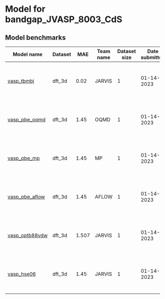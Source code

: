 # Model for bandgap_JVASP_8003_CdS

<h2>Model benchmarks</h2>
<table style="width:100%" id="j_table">
 <thead>
  <tr>
<th>Model name</th>
    <th>Dataset</th>
   <!-- <th>Method</th>-->
    <th>MAE</th>
    <th>Team name</th>
    <th>Dataset size</th>
    <th>Date submitted</th>
    <th>Notes</th>
  </tr>
 </thead>
<!--table_content--><tr><td><a href="https://github.com/usnistgov/jarvis_leaderboard/tree/main/jarvis_leaderboard/benchmarks/vasp_tbmbj" target="_blank">vasp_tbmbj</a></td><td>dft_3d</td><td>0.02</td><td>JARVIS</td><td>1</td><td>01-14-2023</td><td><a href="https://github.com/usnistgov/jarvis_leaderboard/tree/main/jarvis_leaderboard/benchmarks/vasp_tbmbj/ES-SinglePropertyPrediction-bandgap_JVASP_8003_CdS-dft_3d-test-mae.csv.zip" target="_blank">CSV</a>, <a href="https://github.com/usnistgov/jarvis_leaderboard/tree/main/jarvis_leaderboard/dataset/ES/SinglePropertyPrediction/dft_3d_bandgap_JVASP_8003_CdS.json.zip" target="_blank">JSON</a>, <a href="https://github.com/usnistgov/jarvis_leaderboard/tree/main/jarvis_leaderboard/benchmarks/vasp_tbmbj/run.sh " target="_blank">run.sh</a>, <a href="https://github.com/usnistgov/jarvis_leaderboard/tree/main/jarvis_leaderboard/benchmarks/vasp_tbmbj/metadata.json " target="_blank">Info</a>, <a href="https://www.ctcms.nist.gov/~knc6/static/JARVIS-DFT/JVASP-CdS.xml " target="_blank">JVASP-CdS</a></td></tr><!--table_content--><tr><td><a href="https://github.com/usnistgov/jarvis_leaderboard/tree/main/jarvis_leaderboard/benchmarks/vasp_pbe_oqmd" target="_blank">vasp_pbe_oqmd</a></td><td>dft_3d</td><td>1.45</td><td>OQMD</td><td>1</td><td>01-14-2023</td><td><a href="https://github.com/usnistgov/jarvis_leaderboard/tree/main/jarvis_leaderboard/benchmarks/vasp_pbe_oqmd/ES-SinglePropertyPrediction-bandgap_JVASP_8003_CdS-dft_3d-test-mae.csv.zip" target="_blank">CSV</a>, <a href="https://github.com/usnistgov/jarvis_leaderboard/tree/main/jarvis_leaderboard/dataset/ES/SinglePropertyPrediction/dft_3d_bandgap_JVASP_8003_CdS.json.zip" target="_blank">JSON</a>, <a href="https://github.com/usnistgov/jarvis_leaderboard/tree/main/jarvis_leaderboard/benchmarks/vasp_pbe_oqmd/run.sh " target="_blank">run.sh</a>, <a href="https://github.com/usnistgov/jarvis_leaderboard/tree/main/jarvis_leaderboard/benchmarks/vasp_pbe_oqmd/metadata.json " target="_blank">Info</a>, <a href="https://www.ctcms.nist.gov/~knc6/static/JARVIS-DFT/JVASP-CdS.xml " target="_blank">JVASP-CdS</a></td></tr><!--table_content--><tr><td><a href="https://github.com/usnistgov/jarvis_leaderboard/tree/main/jarvis_leaderboard/benchmarks/vasp_pbe_mp" target="_blank">vasp_pbe_mp</a></td><td>dft_3d</td><td>1.45</td><td>MP</td><td>1</td><td>01-14-2023</td><td><a href="https://github.com/usnistgov/jarvis_leaderboard/tree/main/jarvis_leaderboard/benchmarks/vasp_pbe_mp/ES-SinglePropertyPrediction-bandgap_JVASP_8003_CdS-dft_3d-test-mae.csv.zip" target="_blank">CSV</a>, <a href="https://github.com/usnistgov/jarvis_leaderboard/tree/main/jarvis_leaderboard/dataset/ES/SinglePropertyPrediction/dft_3d_bandgap_JVASP_8003_CdS.json.zip" target="_blank">JSON</a>, <a href="https://github.com/usnistgov/jarvis_leaderboard/tree/main/jarvis_leaderboard/benchmarks/vasp_pbe_mp/run.sh " target="_blank">run.sh</a>, <a href="https://github.com/usnistgov/jarvis_leaderboard/tree/main/jarvis_leaderboard/benchmarks/vasp_pbe_mp/metadata.json " target="_blank">Info</a>, <a href="https://www.ctcms.nist.gov/~knc6/static/JARVIS-DFT/JVASP-CdS.xml " target="_blank">JVASP-CdS</a></td></tr><!--table_content--><tr><td><a href="https://github.com/usnistgov/jarvis_leaderboard/tree/main/jarvis_leaderboard/benchmarks/vasp_pbe_aflow" target="_blank">vasp_pbe_aflow</a></td><td>dft_3d</td><td>1.45</td><td>AFLOW</td><td>1</td><td>01-14-2023</td><td><a href="https://github.com/usnistgov/jarvis_leaderboard/tree/main/jarvis_leaderboard/benchmarks/vasp_pbe_aflow/ES-SinglePropertyPrediction-bandgap_JVASP_8003_CdS-dft_3d-test-mae.csv.zip" target="_blank">CSV</a>, <a href="https://github.com/usnistgov/jarvis_leaderboard/tree/main/jarvis_leaderboard/dataset/ES/SinglePropertyPrediction/dft_3d_bandgap_JVASP_8003_CdS.json.zip" target="_blank">JSON</a>, <a href="https://github.com/usnistgov/jarvis_leaderboard/tree/main/jarvis_leaderboard/benchmarks/vasp_pbe_aflow/run.sh " target="_blank">run.sh</a>, <a href="https://github.com/usnistgov/jarvis_leaderboard/tree/main/jarvis_leaderboard/benchmarks/vasp_pbe_aflow/metadata.json " target="_blank">Info</a>, <a href="https://www.ctcms.nist.gov/~knc6/static/JARVIS-DFT/JVASP-CdS.xml " target="_blank">JVASP-CdS</a></td></tr><!--table_content--><tr><td><a href="https://github.com/usnistgov/jarvis_leaderboard/tree/main/jarvis_leaderboard/benchmarks/vasp_optb88vdw" target="_blank">vasp_optb88vdw</a></td><td>dft_3d</td><td>1.507</td><td>JARVIS</td><td>1</td><td>01-14-2023</td><td><a href="https://github.com/usnistgov/jarvis_leaderboard/tree/main/jarvis_leaderboard/benchmarks/vasp_optb88vdw/ES-SinglePropertyPrediction-bandgap_JVASP_8003_CdS-dft_3d-test-mae.csv.zip" target="_blank">CSV</a>, <a href="https://github.com/usnistgov/jarvis_leaderboard/tree/main/jarvis_leaderboard/dataset/ES/SinglePropertyPrediction/dft_3d_bandgap_JVASP_8003_CdS.json.zip" target="_blank">JSON</a>, <a href="https://github.com/usnistgov/jarvis_leaderboard/tree/main/jarvis_leaderboard/benchmarks/vasp_optb88vdw/run.sh " target="_blank">run.sh</a>, <a href="https://github.com/usnistgov/jarvis_leaderboard/tree/main/jarvis_leaderboard/benchmarks/vasp_optb88vdw/metadata.json " target="_blank">Info</a>, <a href="https://www.ctcms.nist.gov/~knc6/static/JARVIS-DFT/JVASP-CdS.xml " target="_blank">JVASP-CdS</a></td></tr><!--table_content--><tr><td><a href="https://github.com/usnistgov/jarvis_leaderboard/tree/main/jarvis_leaderboard/benchmarks/vasp_hse06" target="_blank">vasp_hse06</a></td><td>dft_3d</td><td>1.45</td><td>JARVIS</td><td>1</td><td>01-14-2023</td><td><a href="https://github.com/usnistgov/jarvis_leaderboard/tree/main/jarvis_leaderboard/benchmarks/vasp_hse06/ES-SinglePropertyPrediction-bandgap_JVASP_8003_CdS-dft_3d-test-mae.csv.zip" target="_blank">CSV</a>, <a href="https://github.com/usnistgov/jarvis_leaderboard/tree/main/jarvis_leaderboard/dataset/ES/SinglePropertyPrediction/dft_3d_bandgap_JVASP_8003_CdS.json.zip" target="_blank">JSON</a>, <a href="https://github.com/usnistgov/jarvis_leaderboard/tree/main/jarvis_leaderboard/benchmarks/vasp_hse06/run.sh " target="_blank">run.sh</a>, <a href="https://github.com/usnistgov/jarvis_leaderboard/tree/main/jarvis_leaderboard/benchmarks/vasp_hse06/metadata.json " target="_blank">Info</a>, <a href="https://www.ctcms.nist.gov/~knc6/static/JARVIS-DFT/JVASP-CdS.xml " target="_blank">JVASP-CdS</a></td></tr><!--table_content-->
</table>